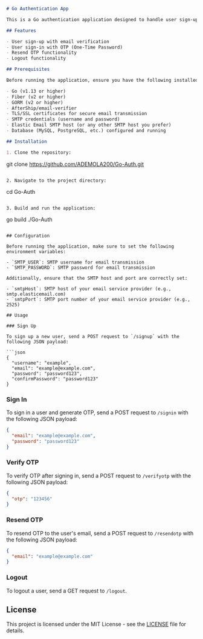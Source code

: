 ```markdown
# Go Authentication App

This is a Go authentication application designed to handle user sign-up, sign-in, and OTP verification.

## Features

- User sign-up with email verification
- User sign-in with OTP (One-Time Password)
- Resend OTP functionality
- Logout functionality

## Prerequisites

Before running the application, ensure you have the following installed:

- Go (v1.13 or higher)
- Fiber (v2 or higher)
- GORM (v2 or higher)
- AfterShip/email-verifier
- TLS/SSL certificates for secure email transmission
- SMTP credentials (username and password)
- Elastic Email SMTP host (or any other SMTP host you prefer)
- Database (MySQL, PostgreSQL, etc.) configured and running

## Installation

1. Clone the repository:

```
git clone https://github.com/ADEMOLA200/Go-Auth.git
```

2. Navigate to the project directory:

```
cd Go-Auth
```

3. Build and run the application:

```
go build
./Go-Auth
```

## Configuration

Before running the application, make sure to set the following environment variables:

- `SMTP_USER`: SMTP username for email transmission
- `SMTP_PASSWORD`: SMTP password for email transmission

Additionally, ensure that the SMTP host and port are correctly set:

- `smtpHost`: SMTP host of your email service provider (e.g., smtp.elasticemail.com)
- `smtpPort`: SMTP port number of your email service provider (e.g., 2525)

## Usage

### Sign Up

To sign up a new user, send a POST request to `/signup` with the following JSON payload:

```json
{
  "username": "example",
  "email": "example@example.com",
  "password": "password123",
  "confirmPassword": "password123"
}
```

### Sign In

To sign in a user and generate OTP, send a POST request to `/signin` with the following JSON payload:

```json
{
  "email": "example@example.com",
  "password": "password123"
}
```

### Verify OTP

To verify OTP after signing in, send a POST request to `/verifyotp` with the following JSON payload:

```json
{
  "otp": "123456"
}
```

### Resend OTP

To resend OTP to the user's email, send a POST request to `/resendotp` with the following JSON payload:

```json
{
  "email": "example@example.com"
}
```

### Logout

To logout a user, send a GET request to `/logout`.

## License

This project is licensed under the MIT License - see the [LICENSE](LICENSE) file for details.
```
